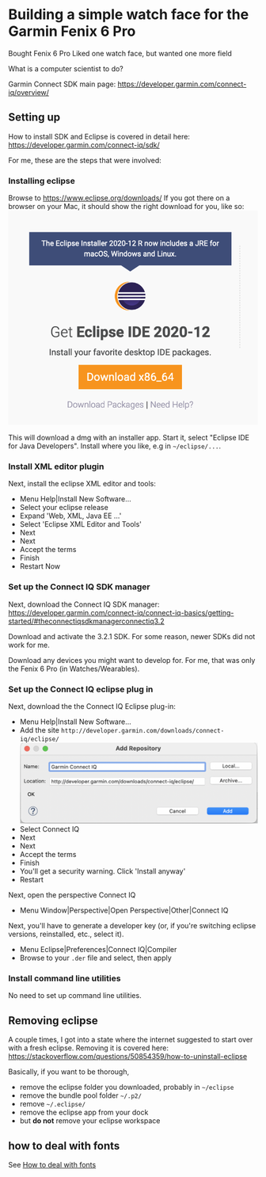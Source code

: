 # Building a simple watch face for the Garmin Fenix 6 Pro
Bought Fenix 6 Pro
Liked one watch face, but wanted one more field

What is a computer scientist to do?

Garmin Connect SDK main page: https://developer.garmin.com/connect-iq/overview/

## Setting up
How to install SDK and Eclipse is covered in detail here: https://developer.garmin.com/connect-iq/sdk/

For me, these are the steps that were involved:
### Installing eclipse
Browse to https://www.eclipse.org/downloads/
If you got there on a browser on your Mac, it should show the right download for you, like so:
![](images/eclipse-download.png)

This will download a dmg with an installer app. Start it, select "Eclipse IDE for Java Developers". Install where you like, e.g in `~/eclipse/...`.

### Install XML editor plugin
Next, install the eclipse XML editor and tools:
- Menu Help|Install New Software...
- Select your eclipse release
- Expand 'Web, XML, Java EE ...'
- Select 'Eclipse XML Editor and Tools'
- Next
- Next
- Accept the terms
- Finish
- Restart Now

### Set up the Connect IQ SDK manager
Next, download the Connect IQ SDK manager: https://developer.garmin.com/connect-iq/connect-iq-basics/getting-started/#theconnectiqsdkmanagerconnectiq3.2

Download and activate the 3.2.1 SDK. For some reason, newer SDKs did not work for me.

Download any devices you might want to develop for. For me, that was only the Fenix 6 Pro (in Watches/Wearables).


### Set up the Connect IQ eclipse plug in
Next, download the the Connect IQ Eclipse plug-in:
- Menu Help|Install New Software...
- Add the site `http://developer.garmin.com/downloads/connect-iq/eclipse/`
![](images/sdk-install.png)
- Select Connect IQ
- Next
- Next
- Accept the terms
- Finish
- You'll get a security warning. Click 'Install anyway'
- Restart

Next, open the perspective Connect IQ
* Menu Window|Perspective|Open Perspective|Other|Connect IQ

Next, you'll have to generate a developer key (or, if you're switching eclipse versions, reinstalled, etc., select it).
- Menu Eclipse|Preferences|Connect IQ|Compiler
- Browse to your `.der` file and select, then apply 


### Install command line utilities
No need to set up command line utilities.

## Removing eclipse
A couple times, I got into a state where the internet suggested to start over with a fresh eclipse. Removing it is covered here: https://stackoverflow.com/questions/50854359/how-to-uninstall-eclipse

Basically, if you want to be thorough,
- remove the eclipse folder you downloaded, probably in `~/eclipse`
- remove the bundle pool folder `~/.p2/`
- remove `~/.eclipse/`
- remove the eclipse app from your dock
- but **do not** remove your eclipse workspace

## how to deal with fonts
See [How to deal with fonts](font-handling.md)